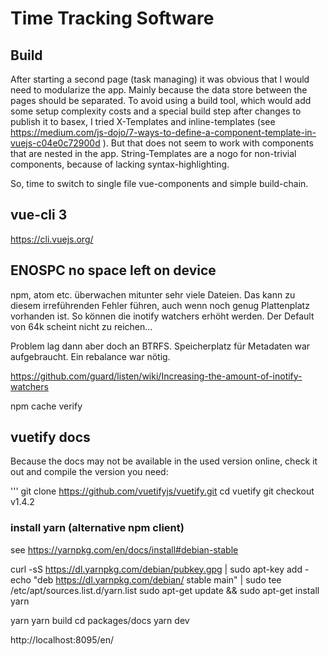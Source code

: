 # Time Tracking Software

## Build

After starting a second page (task managing) it was obvious that I would need to modularize the app. Mainly because the data store between the pages should be separated. To avoid using a build tool, which would add some setup complexity costs and a special build step after changes to publish it to basex, I tried X-Templates and inline-templates (see https://medium.com/js-dojo/7-ways-to-define-a-component-template-in-vuejs-c04e0c72900d ). But that does not seem to work with components that are nested in the app. String-Templates are a nogo for non-trivial components, because of lacking syntax-highlighting.

So, time to switch to single file vue-components and simple build-chain.

## vue-cli 3

https://cli.vuejs.org/


## ENOSPC no space left on device
npm, atom etc. überwachen mitunter sehr viele Dateien. Das kann zu diesem irreführenden Fehler führen, auch wenn noch genug Plattenplatz vorhanden ist.
So können die inotify watchers erhöht werden. Der Default von 64k scheint nicht zu reichen...

Problem lag dann aber doch an BTRFS. Speicherplatz für Metadaten war aufgebraucht. Ein rebalance war nötig.

https://github.com/guard/listen/wiki/Increasing-the-amount-of-inotify-watchers

npm cache verify

## vuetify docs
Because the docs may not be available in the used version online, check it out and compile the version you need:

'''
 git clone https://github.com/vuetifyjs/vuetify.git
 cd vuetify
 git checkout v1.4.2


### install yarn (alternative npm client)

see https://yarnpkg.com/en/docs/install#debian-stable

 curl -sS https://dl.yarnpkg.com/debian/pubkey.gpg | sudo apt-key add -
 echo "deb https://dl.yarnpkg.com/debian/ stable main" | sudo tee /etc/apt/sources.list.d/yarn.list
 sudo apt-get update && sudo apt-get install yarn

 yarn
 yarn build
 cd packages/docs
 yarn dev

http://localhost:8095/en/
